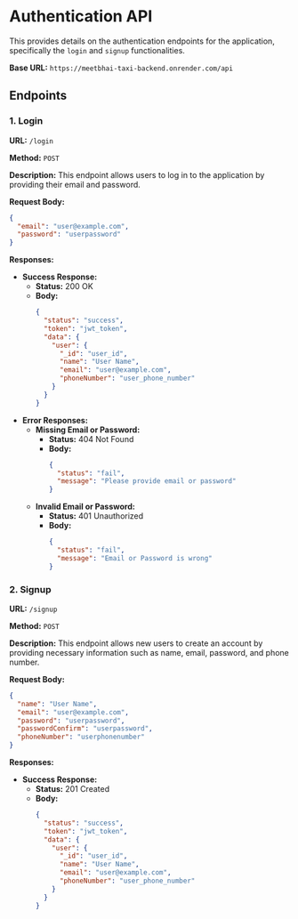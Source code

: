# Authentication API

This provides details on the authentication endpoints for the application, specifically the `login` and `signup` functionalities.

**Base URL:** `https://meetbhai-taxi-backend.onrender.com/api`

## Endpoints

### 1. Login

**URL:** `/login`

**Method:** `POST`

**Description:** This endpoint allows users to log in to the application by providing their email and password.

**Request Body:**

```json
{
  "email": "user@example.com",
  "password": "userpassword"
}
```

**Responses:**

- **Success Response:**
    - **Status:** 200 OK
    - **Body:**
      ```json
      {
        "status": "success",
        "token": "jwt_token",
        "data": {
          "user": {
            "_id": "user_id",
            "name": "User Name",
            "email": "user@example.com",
            "phoneNumber": "user_phone_number"
          }
        }
      }
      ```
- **Error Responses:**
    - **Missing Email or Password:**
        - **Status:** 404 Not Found
        - **Body:**
          ```json
          {
            "status": "fail",
            "message": "Please provide email or password"
          }
          ```
    - **Invalid Email or Password:**
        - **Status:** 401 Unauthorized
        - **Body:**
          ```json
          {
            "status": "fail",
            "message": "Email or Password is wrong"
          }
          ```

### 2. Signup

**URL:** `/signup`

**Method:** `POST`

**Description:** This endpoint allows new users to create an account by providing necessary information such as name, email, password, and phone number.

**Request Body:**

```json
{
  "name": "User Name",
  "email": "user@example.com",
  "password": "userpassword",
  "passwordConfirm": "userpassword",
  "phoneNumber": "userphonenumber"
}
```

**Responses:**

- **Success Response:**
    - **Status:** 201 Created
    - **Body:**
      ```json
      {
        "status": "success",
        "token": "jwt_token",
        "data": {
          "user": {
            "_id": "user_id",
            "name": "User Name",
            "email": "user@example.com",
            "phoneNumber": "user_phone_number"
          }
        }
      }
      ```
